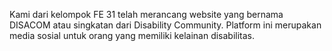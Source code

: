 Kami dari kelompok FE 31 telah merancang website yang bernama DISACOM atau singkatan dari Disability Community. Platform ini merupakan media sosial untuk orang yang memiliki kelainan disabilitas.